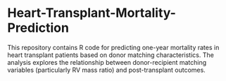 # Heart-Transplant-Mortality-Prediction
This repository contains R code for predicting one-year mortality rates in heart transplant patients based on donor matching characteristics. The analysis explores the relationship between donor-recipient matching variables (particularly RV mass ratio) and post-transplant outcomes.
